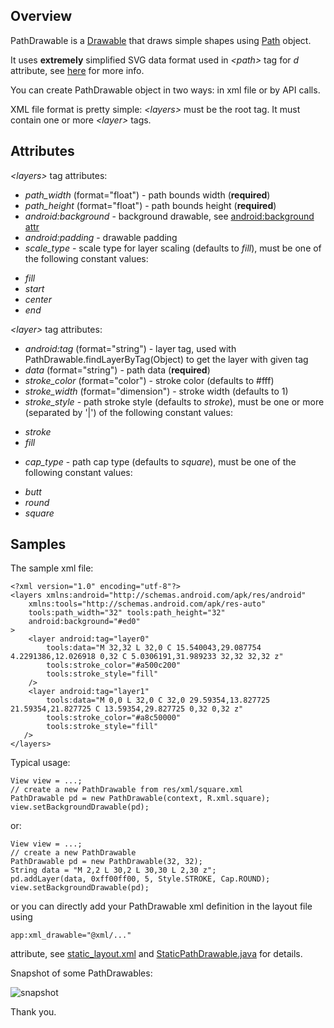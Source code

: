 ## Overview

PathDrawable is a [Drawable][] that draws simple shapes using [Path][] object.

It uses **extremely** simplified SVG data format used in *&lt;path&gt;* tag for
*d* attribute, see [here][PathData] for more info.

You can create PathDrawable object in two ways: in xml file or by API calls.

XML file format is pretty simple: *&lt;layers&gt;* must be the root tag. It must contain one or more *&lt;layer&gt;* tags. 

## Attributes

*&lt;layers&gt;* tag attributes:

*  *path_width* (format="float") - path bounds width (**required**)
*  *path_height* (format="float") - path bounds height (**required**)
*  *android:background* - background drawable, see [android:background attr][BackgroundAttr]
*  *android:padding* - drawable padding
*  *scale_type* - scale type for layer scaling (defaults to *fill*), must be one of the following constant values:
  -   *fill*
  -   *start*
  -   *center*
  -   *end*

*&lt;layer&gt;* tag attributes:

*  *android:tag* (format="string") - layer tag, used with PathDrawable.findLayerByTag(Object) to get the layer
       with given tag
*  *data* (format="string") - path data (**required**)
*  *stroke_color* (format="color") - stroke color (defaults to #fff)
*  *stroke_width* (format="dimension") - stroke width (defaults to 1)
*  *stroke_style* - path stroke style (defaults to *stroke*), must be one 
       or more (separated by '|') of the following constant values:
  -   *stroke* 
  -   *fill* 
*  *cap_type* - path cap type (defaults to *square*), must be one of 
       the following constant values:
  -   *butt* 
  -   *round* 
  -   *square* 

## Samples

The sample xml file:

	<?xml version="1.0" encoding="utf-8"?>
	<layers xmlns:android="http://schemas.android.com/apk/res/android"
	    xmlns:tools="http://schemas.android.com/apk/res-auto"
	    tools:path_width="32" tools:path_height="32"
	    android:background="#ed0"
	>
	    <layer android:tag="layer0"
		    tools:data="M 32,32 L 32,0 C 15.540043,29.087754 4.2291386,12.026918 0,32 C 5.0306191,31.989233 32,32 32,32 z"
	        tools:stroke_color="#a500c200"
	        tools:stroke_style="fill"
	    />
	    <layer android:tag="layer1"
	        tools:data="M 0,0 L 32,0 C 32,0 29.59354,13.827725 21.59354,21.827725 C 13.59354,29.827725 0,32 0,32 z"
	        tools:stroke_color="#a8c50000"
	        tools:stroke_style="fill"
	   />
	</layers>

Typical usage:

    View view = ...;
    // create a new PathDrawable from res/xml/square.xml
    PathDrawable pd = new PathDrawable(context, R.xml.square);
    view.setBackgroundDrawable(pd);

or:

    View view = ...;
    // create a new PathDrawable 
    PathDrawable pd = new PathDrawable(32, 32);
    String data = "M 2,2 L 30,2 L 30,30 L 2,30 z";
    pd.addLayer(data, 0xff00ff00, 5, Style.STROKE, Cap.ROUND);
    view.setBackgroundDrawable(pd);

or you can directly add your PathDrawable xml definition in the layout file using

    app:xml_drawable="@xml/..."

attribute, see [static_layout.xml](PathDrawableExample/res/layout/static_layout.xml) and [StaticPathDrawable.java](PathDrawableExample/src/org/pskink/pathdrawable/StaticPathDrawable.java) for details.

Snapshot of some PathDrawables:

![snapshot](images/snapshot.png)

Thank you.

[Drawable]:       http://developer.android.com/reference/android/graphics/drawable/Drawable.html
[Path]:           http://developer.android.com/reference/android/graphics/Path.html
[PathData]:       http://www.w3.org/TR/SVGTiny12/paths.html#PathData
[BackgroundAttr]: http://developer.android.com/reference/android/R.attr.html#background
